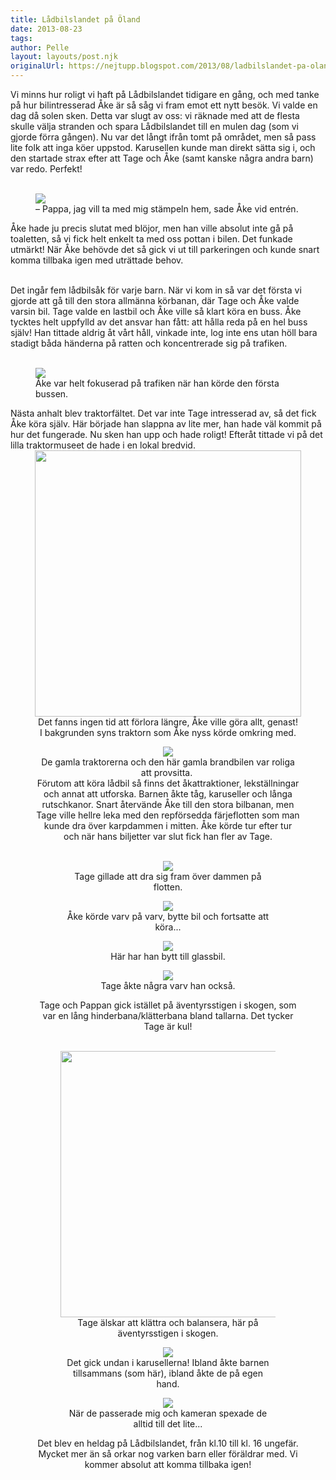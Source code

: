 ```yaml
---
title: Lådbilslandet på Öland
date: 2013-08-23
tags: 	
author: Pelle
layout: layouts/post.njk
originalUrl: https://nejtupp.blogspot.com/2013/08/ladbilslandet-pa-oland.html
---
```


Vi minns hur roligt vi haft på Lådbilslandet tidigare en gång, och med tanke på hur bilintresserad Åke är så såg vi fram emot ett nytt besök. Vi valde en dag då solen sken. Detta var slugt av oss: vi räknade med att de flesta skulle välja stranden och spara Lådbilslandet till en mulen dag (som vi gjorde förra gången). Nu var det långt ifrån tomt på området, men så pass lite folk att inga köer uppstod. Karusellen kunde man direkt sätta sig i, och den startade strax efter att Tage och Åke (samt kanske några andra barn) var redo. Perfekt!
<br><br>



<figure>
	<img src="../../../../img/O%CC%88land+-+La%CC%8Adbilslandet-PERK7139.jpg">
	<figcaption>– Pappa, jag vill ta med mig stämpeln hem, sade Åke vid entrén.</figcaption>
</figure>Åke hade ju precis slutat med blöjor, men han ville absolut inte gå på toaletten, så vi fick helt enkelt ta med oss pottan i bilen. Det funkade utmärkt! När Åke behövde det så gick vi ut till parkeringen och kunde snart komma tillbaka igen med uträttade behov.
<br><br>

Det ingår fem lådbilsåk för varje barn. När vi kom in så var det första vi gjorde att gå till den stora allmänna körbanan, där Tage och Åke valde varsin bil. Tage valde en lastbil och Åke ville så klart köra en buss. Åke tycktes helt uppfylld av det ansvar han fått: att hålla reda på en hel buss själv! Han tittade aldrig åt vårt håll, vinkade inte, log inte ens utan höll bara stadigt båda händerna på ratten och koncentrerade sig på trafiken.
<br><br>



<figure>
	<img src="../../../../img/O%CC%88land+-+La%CC%8Adbilslandet-PERK7156.jpg">
	<figcaption>Åke var helt fokuserad på trafiken när han körde den första bussen.</figcaption>
</figure>Nästa anhalt blev traktorfältet. Det var inte Tage intresserad av, så det fick Åke köra själv. Här började han slappna av lite mer, han hade väl kommit på hur det fungerade. Nu sken han upp och hade roligt! Efteråt tittade vi på det lilla traktormuseet de hade i en lokal bredvid.<br><div class="separator" style="clear: both; text-align: center;"><img src="../../../../img/O%CC%88land+-+La%CC%8Adbilslandet-PERK7178.jpg" width="426">
	<figcaption>Det fanns ingen tid att förlora längre, Åke ville göra allt, genast!<br>I bakgrunden syns traktorn som Åke nyss körde omkring med.</figcaption>
</figure>

<figure>
	<img src="../../../../img/O%CC%88land+-+La%CC%8Adbilslandet-PERK7197.jpg">
	<figcaption>De gamla traktorerna och den här gamla brandbilen var roliga att provsitta.</i> </td></tr></tbody></table><br>Förutom att köra lådbil så finns det åkattraktioner, lekställningar och annat att utforska. Barnen åkte tåg, karuseller och långa rutschkanor. Snart återvände Åke till den stora bilbanan, men Tage ville hellre leka med den repförsedda färjeflotten som man kunde dra över karpdammen i mitten. Åke körde tur efter tur och när hans biljetter var slut fick han fler av Tage.
<br><br>



<figure>
	<img src="../../../../img/O%CC%88land+-+La%CC%8Adbilslandet-PERK7234.jpg">
	<figcaption>Tage gillade att dra sig fram över dammen på flotten.</figcaption>
</figure>

<figure>
	<img src="../../../../img/O%CC%88land+-+La%CC%8Adbilslandet-PERK7236.jpg">
	<figcaption>Åke körde varv på varv, bytte bil och fortsatte att köra...</figcaption>
</figure>

<figure>
	<img src="../../../../img/O%CC%88land+-+La%CC%8Adbilslandet-PERK7279.jpg">
	<figcaption>Här har han bytt till glassbil.</figcaption>
</figure>

<figure>
	<img src="../../../../img/O%CC%88land+-+La%CC%8Adbilslandet-PERK7292.jpg">
	<figcaption>Tage åkte några varv han också.</figcaption>
</figure>Tage och Pappan gick istället på äventyrsstigen i skogen, som var en lång hinderbana/klätterbana bland tallarna. Det tycker Tage är kul!<br><br>

<figure>
	<img border="0" height="426" src="../../../../img/O%CC%88land+-+La%CC%8Adbilslandet-PERK7312.jpg" style="margin-left: auto; margin-right: auto;">
	<figcaption>Tage älskar att klättra och balansera, här på äventyrsstigen i skogen.</figcaption>
</figure>

<figure>
	<img src="../../../../img/O%CC%88land+-+La%CC%8Adbilslandet-PERK7395.jpg">
	<figcaption>Det gick undan i karusellerna! Ibland åkte barnen tillsammans (som här), ibland åkte de på egen hand.</figcaption>
</figure>

<figure>
	<img src="../../../../img/O%CC%88land+-+La%CC%8Adbilslandet-PERK7412.jpg">
	<figcaption>När de passerade mig och kameran spexade de alltid till det lite...</figcaption>
</figure>Det blev en heldag på Lådbilslandet, från kl.10 till kl. 16 ungefär. Mycket mer än så orkar nog varken barn eller föräldrar med. Vi kommer absolut att komma tillbaka igen!
